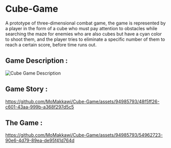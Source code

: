# Cube-Game
A prototype of three-dimensional combat game, the game is represented by a player in the form of a cube who must pay attention to obstacles while searching the maze for enemies who are also cubes but have a cyan color to shoot them, and the player tries to eliminate a specific number of them to reach a certain score, before time runs out.

## Game Description :
![Cube Game Description](https://github.com/MoMakkawi/Cube-Game/assets/94985793/b8289328-8e2a-401c-a8b0-c9c36aa7792a)

## Game Story :
https://github.com/MoMakkawi/Cube-Game/assets/94985793/48f5ff26-c601-43aa-999b-a368f297d5c5

## The Game :


https://github.com/MoMakkawi/Cube-Game/assets/94985793/54962723-90e6-4d79-89ea-de95f41d764d
